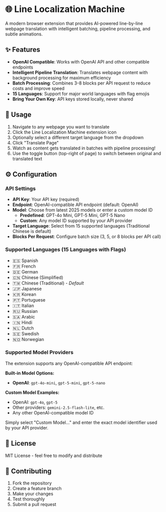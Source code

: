 # 🌐 Line Localization Machine

A modern browser extension that provides AI-powered line-by-line webpage translation with intelligent batching, pipeline processing, and subtle animations.

## ✨ Features

- **OpenAI Compatible**: Works with OpenAI API and other compatible endpoints
- **Intelligent Pipeline Translation**: Translates webpage content with background processing for maximum efficiency
- **Batch Processing**: Combines 3-8 blocks per API request to reduce costs and improve speed
- **15 Languages**: Support for major world languages with flag emojis
- **Bring Your Own Key**: API keys stored locally, never shared

## 🎯 Usage

1. Navigate to any webpage you want to translate
2. Click the Line Localization Machine extension icon
3. Optionally select a different target language from the dropdown
4. Click "Translate Page"
5. Watch as content gets translated in batches with pipeline processing!
6. Use the toggle button (top-right of page) to switch between original and translated text

## ⚙️ Configuration

### API Settings

- **API Key**: Your API key (required)
- **Endpoint**: OpenAI-compatible API endpoint (default: OpenAI)
- **Model**: Choose from latest 2025 models or enter a custom model ID
  - **Predefined**: GPT-4o Mini, GPT-5 Mini, GPT-5 Nano
  - **Custom**: Any model ID supported by your API provider
- **Target Language**: Select from 15 supported languages (Traditional Chinese is default)
- **Blocks Per Request**: Configure batch size (3, 5, or 8 blocks per API call)

### Supported Languages (15 Languages with Flags)

- 🇪🇸 Spanish
- 🇫🇷 French
- 🇩🇪 German
- 🇨🇳 Chinese (Simplified)
- 🇹🇼 Chinese (Traditional) - _Default_
- 🇯🇵 Japanese
- 🇰🇷 Korean
- 🇵🇹 Portuguese
- 🇮🇹 Italian
- 🇷🇺 Russian
- 🇸🇦 Arabic
- 🇮🇳 Hindi
- 🇳🇱 Dutch
- 🇸🇪 Swedish
- 🇳🇴 Norwegian

### Supported Model Providers

The extension supports any OpenAI-compatible API endpoint:

**Built-in Model Options:**

- **OpenAI**: `gpt-4o-mini`, `gpt-5-mini`, `gpt-5-nano`

**Custom Model Examples:**

- OpenAI: `gpt-4o`, `gpt-5`
- Other providers: `gemini-2.5-flash-lite`, etc.
- Any other OpenAI-compatible model ID

Simply select "Custom Model..." and enter the exact model identifier used by your API provider.

## 📄 License

MIT License - feel free to modify and distribute

## 🤝 Contributing

1. Fork the repository
2. Create a feature branch
3. Make your changes
4. Test thoroughly
5. Submit a pull request
